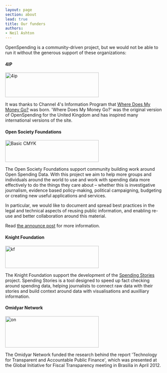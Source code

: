 ```yaml
---
layout: page
section: about
lead: true
title: Our funders
authors:
- Neil Ashton
---
```

OpenSpending is a community-driven project, but we would not be able to run it without the generous support of these organizations:

#### 4IP

<img src="http://blog.openspending.org/files/2013/09/4ip-300x79.jpg" alt="4ip" width="300" height="79" class="alignright size-medium wp-image-1056" />

It was thanks to Channel 4's Information Program that [Where Does My Money Go?](http://wheredoesmymoneygo.org/) was born. 'Where Does My Money Go?' was the original version of OpenSpending for the United Kingdom and has inspired many international versions of the site.

#### Open Society Foundations

<img src="http://blog.openspending.org/files/2013/09/osf-300x70.jpg" alt="Basic CMYK" width="300" height="70" class="alignright size-medium wp-image-1057" />

The Open Society Foundations support community building work around Open Spending Data. With this project we aim to help more groups and individuals around the world to use and work with spending data more effectively to do the things they care about – whether this is investigative journalism, evidence based policy-making, political campaigning, budgeting or creating new useful applications and services.

In particular, we would like to document and spread best practices in the legal and technical aspects of reusing public information, and enabling re-use and better collaboration around this material.

Read [the announce post]( http://blog.openspending.org/2012/01/12/civil-society-and-spending-data-who-is-mapping-the-money/) for more information.

#### Knight Foundation

<img src="http://blog.openspending.org/files/2013/09/kf-300x71.png" alt="kf" width="300" height="71" class="alignright size-medium wp-image-1058" />

The Knight Foundation support the development of the [Spending Stories](http://blog.okfn.org/2011/06/22/spending-stories-is-a-winner-of-the-knight-news-challenge/) project. Spending Stories is a tool designed to speed up fact checking around spending data, helping journalists to connect raw data with their stories and build context around data with visualisations and auxilliary information.

#### Omidyar Network

<img src="http://blog.openspending.org/files/2013/09/on-300x100.jpg" alt="on" width="300" height="100" class="alignright size-medium wp-image-1059" />

The Omidyar Network funded the research behind the report 'Technology for Transparent and Accountable Public Finance', which was presented at the Global Initiative for Fiscal Transparency meeting in Brasilia in April 2012.
